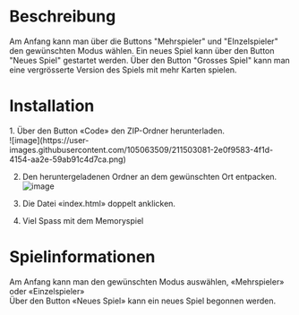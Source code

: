 <h1>Beschreibung</h1>
Am Anfang kann man über die Buttons "Mehrspieler" und "EInzelspieler" den gewünschten Modus wählen.
Ein neues Spiel kann über den Button "Neues Spiel" gestartet werden.
Über den Button "Grosses Spiel" kann man eine vergrösserte Version des Spiels mit mehr Karten spielen.

<h1> Installation </h1>
1.	Über den Button «Code» den ZIP-Ordner herunterladen. <br>
 ![image](https://user-images.githubusercontent.com/105063509/211503081-2e0f9583-4f1d-4154-aa2e-59ab91c4d7ca.png)

2.	Den heruntergeladenen Ordner an dem gewünschten Ort entpacken. <br>
 ![image](https://user-images.githubusercontent.com/105063509/211503132-7d09bd42-3588-46ae-a853-868daae30a55.png)

3.	Die Datei «index.html» doppelt anklicken.
4.	Viel Spass mit dem Memoryspiel

<h1>Spielinformationen</h1>
Am Anfang kann man den gewünschten Modus auswählen, «Mehrspieler» oder «Einzelspieler» <br>
Über den Button «Neues Spiel» kann ein neues Spiel begonnen werden. <br>

